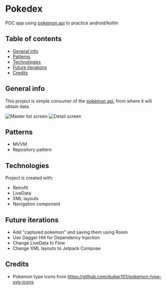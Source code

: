 # Pokedex

POC app using [pokemon api](https://pokeapi.co/docs/v2) to practice android/kotlin

## Table of contents

* [General info](#general-info)
* [Patterns](#patterns)
* [Technologies](#technologies)
* [Future iterations](#future-iterations)
* [Credits](#credits)

## General info

This project is simple consumer of the [pokemon api](https://pokeapi.co/docs/v2), from where it will
obtain data.

![Master list screen](https://github.com/FranGarc/Pokedex/blob/main/screenshots/list_first_version.png)
![Detail screen](https://github.com/FranGarc/Pokedex/blob/main/screenshots/detail_first_version.png)



## Patterns

* MVVM
* Repository pattern

## Technologies

Project is created with:

* Retrofit
* LiveData
* XML layouts
* Navigation component

## Future iterations

* Add "captured pokemon" and saving them using Room
* Use Dagger Hilt for Dependency Injection
* Change LiveData to Flow
* Change XML layouts to Jetpack Compose

## Credits

* Pokemon type icons from https://github.com/duiker101/pokemon-type-svg-icons
